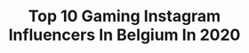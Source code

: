 ---
title: Top 10 Gaming Instagram Influencers In Belgium In 2020
description: >-
  Find top gaming Instagram influencers in Belgium in 2020. Most popular hashtags: #gaming #gamer #game #instagaming.
platform: Instagram
profiles:
  - username: "exlucalibur"
    fullname: >-
      Exlucalibur
    location: "Belgium"
    followers: 21604
    engagement: 435
    commentsToLikes: 0.022755
    avatar: "https://scontent-lhr8-1.cdninstagram.com/v/t51.2885-19/s320x320/74603466_517163902459247_6303849566219272192_n.jpg?_nc_ht=scontent-lhr8-1.cdninstagram.com&_nc_ohc=F2cVZj6JBakAX9ad4z7&oh=3611f47dd5c3d02ee885dc9a29821560&oe=5EBA9DA9"
    verified: false
    hashtags: ""
  - username: "wass_rzk"
    fullname: >-
      Im Wass
    location: "Belgium"
    followers: 91426
    engagement: 285
    commentsToLikes: 0.073290
    avatar: "https://scontent-amt2-1.cdninstagram.com/v/t51.2885-19/s320x320/83805703_192542881808571_7103452050146459648_n.jpg?_nc_ht=scontent-amt2-1.cdninstagram.com&_nc_ohc=pvdfw6tbtJoAX9m0si7&oh=4c30ceb730e13348ce2edfcac17fe14d&oe=5EB999C4"
    verified: false
    hashtags: "#menstyle, #vintagestyle, #mensweardaily, #belgianblogger"
  - username: "pom_fresh"
    fullname: >-
      𝕀𝕔𝕖 𝔽𝕣𝕖𝕤𝕙 & 𝔹𝕦𝕞𝕓𝕝𝕖𝕓𝕖𝕖
    location: "Belgium"
    followers: 11561
    engagement: 668
    commentsToLikes: 0.087009
    avatar: "https://scontent-ams4-1.cdninstagram.com/v/t51.2885-19/s320x320/74470452_2687616357943828_1211346095058190336_n.jpg?_nc_ht=scontent-ams4-1.cdninstagram.com&_nc_ohc=3hEIRB3_fT0AX-16RdO&oh=87908703294a5ca449d9c841010b05b2&oe=5EBAC96C"
    verified: false
    hashtags: "#agilitytraining, #smoofl, #thedailypomeranian, #happiness"
  - username: "acrozzz"
    fullname: >-
      Quality Gaming Content🔥
    location: "Belgium"
    followers: 29142
    engagement: 1182
    commentsToLikes: 0.034669
    avatar: "https://scontent-amt2-1.cdninstagram.com/v/t51.2885-19/s320x320/60148650_383666738914176_5188264886626418688_n.jpg?_nc_ht=scontent-amt2-1.cdninstagram.com&_nc_ohc=ja7sMLubKp8AX9-nWNY&oh=48e215fefcc1831e4a8f2bf9b1463ad1&oe=5EBC624C"
    verified: false
    hashtags: "#gta5, #gameplay, #callofdutymodernwarfare, #hollister"
  - username: "adam_ch09"
    fullname: >-
      A D A M  C H
    location: "Belgium"
    followers: 5698
    engagement: 1144
    commentsToLikes: 0.033450
    avatar: "https://scontent-ams4-1.cdninstagram.com/v/t51.2885-19/s320x320/79510047_548808099034140_898150972390375424_n.jpg?_nc_ht=scontent-ams4-1.cdninstagram.com&_nc_ohc=bhcd3WvEAnEAX9Gxh5k&oh=d862ca874d08c14cb26c38974db00889&oe=5EBCD749"
    verified: false
    hashtags: "#sixthjune, #picoftheday, #music, #dangerous"
  - username: "nintendoswitch_guy"
    fullname: >-
      𝔹𝕣𝕒𝕞ℙ𝕝𝕒𝕪𝕤𝔾𝕒𝕞𝕖𝕤 👾 - 𝕃𝕖𝕧𝕖𝕝 𝟚𝟠
    location: "Belgium"
    followers: 18391
    engagement: 364
    commentsToLikes: 0.032363
    avatar: "https://scontent-ams4-1.cdninstagram.com/v/t51.2885-19/s320x320/53904460_1082572395270030_6182219532665356288_n.jpg?_nc_ht=scontent-ams4-1.cdninstagram.com&_nc_ohc=OPNtBlP-rFwAX_zntQ6&oh=3cffbd78349473f6b8bf47c32ce69138&oe=5EBC698E"
    verified: false
    hashtags: "#xbox, #gameboy, #nerd, #n64"
  - username: "ktechzone"
    fullname: >-
      🇰 🇹 🇪 🇨 🇭 🇿 🇴 🇳 🇪
    location: "Belgium"
    followers: 61191
    engagement: 249
    commentsToLikes: 0.016703
    avatar: "https://scontent-lhr8-1.cdninstagram.com/v/t51.2885-19/s320x320/89304270_2819775444726098_7315531148606570496_n.jpg?_nc_ht=scontent-lhr8-1.cdninstagram.com&_nc_ohc=G7hNywHGGdMAX-Q39IJ&oh=53d2ef16bf94a5d6a0f1b8addfe0ea76&oe=5EBB8B9C"
    verified: false
    hashtags: "#galaxyzflip, #ipadpro2020, #opticalillusion, #punchhole"
  - username: "mrs.anniemation"
    fullname: >-
      Mrs. Annie Mation
    location: "Belgium"
    followers: 14264
    engagement: 476
    commentsToLikes: 0.019207
    avatar: "https://scontent-ams4-1.cdninstagram.com/v/t51.2885-19/s320x320/79389895_3212596552148634_5035247124699152384_n.jpg?_nc_ht=scontent-ams4-1.cdninstagram.com&_nc_ohc=5BvvFaDHz3UAX-_jWXy&oh=100d1d87f6afe75eafdc82249068ea16&oe=5EB3E97D"
    verified: false
    hashtags: "#eleven, #booty, #marvelfanart, #playstationdreams"
  - username: "timmy_the_collector"
    fullname: >-
      Timmy De Craene 🏳️‍🌈
    location: "Belgium"
    followers: 21202
    engagement: 222
    commentsToLikes: 0.017121
    avatar: "https://scontent-ams4-1.cdninstagram.com/v/t51.2885-19/s320x320/22636938_124103624940189_6328912796335472640_n.jpg?_nc_ht=scontent-ams4-1.cdninstagram.com&_nc_ohc=b57WY-jU7UcAX_y_LAE&oh=a3ba2019490aa5c79d197584ad131c79&oe=5EA08875"
    verified: false
    hashtags: "#pokemonswordshield, #ps1classic, #instagaming, #retrocollectiveeurope"
  - username: "super_mario_faker"
    fullname: >-
      Super Mario Faker🏳️‍🌈
    location: "Belgium"
    followers: 54496
    engagement: 432
    commentsToLikes: 0.022581
    avatar: "https://scontent-amt2-1.cdninstagram.com/v/t51.2885-19/s320x320/65301621_801644563562842_3092693722354155520_n.jpg?_nc_ht=scontent-amt2-1.cdninstagram.com&_nc_ohc=q-2sHPXsN9UAX9zWq4o&oh=0c165b7b94ad612c8463a0892c46d3a5&oe=5EB4F366"
    verified: false
    hashtags: "#bloodbornecommunity, #merchandise, #animalcrossingmemes, #zavvi"
---